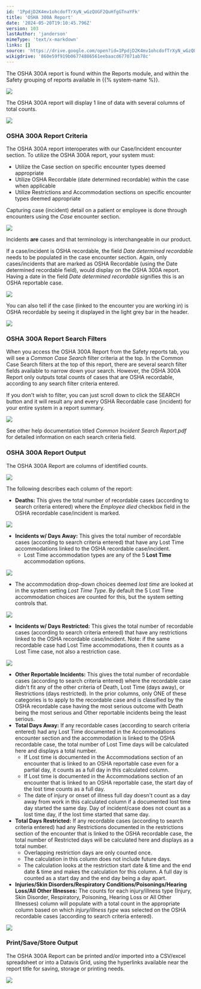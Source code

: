 ```yaml
---
id: '1PpdjD2K4mv1ohcdofTrXyN_wGzQUGF2QuHfgGTnaYFk'
title: 'OSHA 300A Report'
date: '2024-05-20T19:10:45.796Z'
version: 103
lastAuthor: 'janderson'
mimeType: 'text/x-markdown'
links: []
source: 'https://drive.google.com/open?id=1PpdjD2K4mv1ohcdofTrXyN_wGzQUGF2QuHfgGTnaYFk'
wikigdrive: '860e59f919b06774886561eebaacd677071ab78c'
---
```

The OSHA 300A report is found within the Reports module, and within the Safety grouping of reports available in {{% system-name %}}.

![](../osha-300a-report.assets/a58a0c478ddfed44e76fa48c4dc094f2.png)

The OSHA 300A report will display 1 line of data with several columns of total counts.

![](../osha-300a-report.assets/bb9419fa300b49ff9a976492f29aa6ed.png)

### OSHA 300A Report Criteria

The OSHA 300A report interoperates with our Case/Incident encounter section.  To utilize the OSHA 300A report, your system must:

* Utilize the Case section on specific encounter types deemed appropriate
* Utilize OSHA Recordable (date determined recordable) within the case when applicable
* Utilize Restrictions and Accommodation sections on specific encounter types deemed appropriate

Capturing case (incident) detail on a patient or employee is done through encounters using the *Case* encounter section.

![](../osha-300a-report.assets/d5415669225aa8aff61582f608e4fb0a.png)

Incidents **are** cases and that terminology is interchangeable in our product.

If a case/incident is OSHA recordable, the field *Date determined recordable* needs to be populated in the case encounter section.  Again, only cases/incidents that are marked as OSHA Recordable (using the Date determined recordable field), would display on the OSHA 300A report.  Having a date in the field *Date determined recordable* signifies this is an OSHA reportable case.

![](../osha-300a-report.assets/eef974964e588aabb5ad355286db873f.png)

You can also tell if the case (linked to the encounter you are working in) is OSHA recordable by seeing it displayed in the light grey bar in the header.

![](../osha-300a-report.assets/b8777e234f04a6aa23f45aa35d5aedae.png)

### OSHA 300A Report Search Filters

When you access the OSHA 300A Report from the Safety reports tab, you will see a *Common Case Search* filter criteria at the top.  In the Common Case Search filters at the top of this report, there are several search filter fields available to narrow down your search.  However, the OSHA 300A Report only outputs total counts of cases that are OSHA recordable, according to any search filter criteria entered.

If you don't wish to filter, you can just scroll down to click the SEARCH button and it will result any and every OSHA Recordable case (incident) for your entire system in a report summary.

![](../osha-300a-report.assets/b97e2eb83976acb2cf181e1f5ff9698c.png)

See other help documentation titled *Common Incident Search Report.pdf* for detailed information on each search criteria field.

### OSHA 300A Report Output

The OSHA 300A Report are columns of identified counts.

![](../osha-300a-report.assets/846ecfddf0f11d7da34959a5417f9592.png)

The following describes each column of the report:

* <strong>Deaths:</strong> This gives the total number of recordable cases (according to search criteria entered) where the <em>Employee died</em> checkbox field in the OSHA recordable case/incident is marked.

![](../osha-300a-report.assets/60dac98c0d870b04606b1345b34f8b2f.png)

* <strong>Incidents w/ Days Away:</strong> This gives the total number of recordable cases (according to search criteria entered) that have any Lost Time accommodations linked to the OSHA recordable case/incident.
    * Lost Time accommodation types are any of the 5<strong> Lost Time</strong> accommodation options.

![](../osha-300a-report.assets/f8f6f5f8706d5750c4ec2c11b7592406.png)

* The accommodation drop-down choices deemed <em>lost time</em> are looked at in the system setting <em>Lost Time Type</em>.  By default the 5 Lost Time accommodation choices are counted for this, but the system setting controls that.

![](../osha-300a-report.assets/500c0eeded3e6676744c04238b6813c1.png)

* <strong>Incidents w/ Days Restricted:</strong> This gives the total number of recordable cases (according to search criteria entered) that have any restrictions linked to the OSHA recordable case/incident. Note: if the same recordable case had Lost Time accommodations, then it counts as a Lost Time case, not also a restriction case.

![](../osha-300a-report.assets/57d05bc039766755fafcb0f463ff46d2.png)

* <strong>Other Reportable Incidents:</strong>  This gives the total number of recordable cases (according to search criteria entered) where the recordable case didn't fit any of the other criteria of Death, Lost Time (days away), or Restrictions (days restricted).   In the prior columns, only ONE of these categories is to apply to the recordable case and is classified by the OSHA recordable case having the most serious outcome with Death being the most serious and Other reportable incidents being the least serious.
* <strong>Total Days Away:</strong> If any recordable cases (according to search criteria entered) had any Lost Time documented in the Accommodations encounter section and the accommodation is linked to the OSHA recordable case, the total number of Lost Time days will be calculated here and displays a total number.
    * If Lost time is documented in the Accommodations section of an encounter that is linked to an OSHA reportable case even for a partial day, it counts as a full day in this calculated column.
    * If Lost time is documented in the Accommodations section of an encounter that is linked to an OSHA reportable case, the start day of the lost time counts as a full day.
    * The date of injury or onset of illness full day doesn't count as a day away from work in this calculated column if a documented lost time day started the same day.  Day of incident/case does not count as a lost time day, if the lost time started that same day.
* <strong>Total Days Restricted:</strong> If any recordable cases (according to search criteria entered) had any Restrictions documented in the restrictions section of the encounter that is linked to the OSHA recordable case, the total number of Restricted days will be calculated here and displays as a total number.
    * Overlapping restriction days are only counted once.
    * The calculation in this column does not include future days.
    * The calculation looks at the restriction start date & time and the end date & time and makes the calculation for this column.  A full day is counted as a start day and the end day being a day apart.
* <strong>Injuries/Skin Disorders/Respiratory Conditions/Poisonings/Hearing Loss/All Other Illnesses:</strong> The counts for each injury/illness type (Injury, Skin Disorder, Respiratory, Poisoning, Hearing Loss or All Other Illnesses) column will populate with a total count in the appropriate column based on which <em>injury/illness type</em> was selected on the OSHA recordable cases (according to search criteria entered).

![](../osha-300a-report.assets/ed1a302d706d1a3fc4588d118b4572b0.png)

### Print/Save/Store Output

The OSHA 300A Report can be printed and/or imported into a CSV/excel spreadsheet or into a Datavis Grid, using the hyperlinks available near the report title for saving, storage or printing needs.

![](../osha-300a-report.assets/3ab686cba9e41a0d34eefe7d2e17d63d.png)
